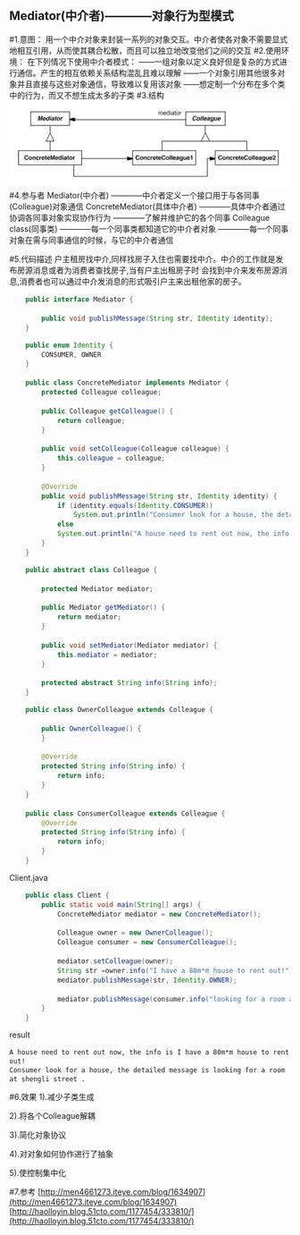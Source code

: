 Mediator(中介者)————对象行为型模式
----------
#1.意图：
用一个中介对象来封装一系列的对象交互。中介者使各对象不需要显式地相互引用，从而使其耦合松散，而且可以独立地改变他们之间的交互
#2.使用环境：
    在下列情况下使用中介者模式：
    ——一组对象以定义良好但是复杂的方式进行通信。产生的相互依赖关系结构混乱且难以理解
    ——一个对象引用其他很多对象并且直接与这些对象通信，导致难以复用该对象
    ——想定制一个分布在多个类中的行为，而又不想生成太多的子类
#3.结构
![github](https://github.com/IceDcap/Gof-DesignPatterns/blob/master/uml/Mediator.JPG "Mediator")
#4.参与者
    Mediator(中介者)
        ————中介者定义一个接口用于与各同事(Colleague)对象通信
    ConcreteMediator(具体中介者)
        ————具体中介者通过协调各同事对象实现协作行为
        ————了解并维护它的各个同事
    Colleague class(同事类)
        ————每一个同事类都知道它的中介者对象
        ————每一个同事对象在需与同事通信的时候，与它的中介者通信
    

#5.代码描述
户主租房找中介,同样找房子入住也需要找中介。中介的工作就是发布房源消息或者为消费者查找房子,当有户主出租房子时
会找到中介来发布房源消息,消费者也可以通过中介发消息的形式吸引户主来出租他家的房子。

```Java
    public interface Mediator {
    
        public void publishMessage(String str, Identity identity);
    }
```

```Java
    public enum Identity {
        CONSUMER, OWNER
    }
    
    public class ConcreteMediator implements Mediator {
        protected Colleague colleague;
    
        public Colleague getColleague() {
            return colleague;
        }
    
        public void setColleague(Colleague colleague) {
            this.colleague = colleague;
        }
    
        @Override
        public void publishMessage(String str, Identity identity) {
            if (identity.equals(Identity.CONSUMER))
                System.out.println("Consumer look for a house, the detailed message is " + str + " .");
            else
            System.out.println("A house need to rent out now, the info is " + colleague.info(str));
        }
    }
```

```Java
    public abstract class Colleague {
    
        protected Mediator mediator;
    
        public Mediator getMediator() {
            return mediator;
        }
    
        public void setMediator(Mediator mediator) {
            this.mediator = mediator;
        }
    
        protected abstract String info(String info);
    }
```

```Java
    public class OwnerColleague extends Colleague {
    
        public OwnerColleague() {
        }
    
        @Override
        protected String info(String info) {
            return info;
        }
    }
    
    public class ConsumerColleague extends Colleague {
        @Override
        protected String info(String info) {
            return info;
        }
    }
```
    
Client.java
    
```Java
    public class Client {
        public static void main(String[] args) {
            ConcreteMediator mediator = new ConcreteMediator();
    
            Colleague owner = new OwnerColleague();
            Colleague consumer = new ConsumerColleague();
    
            mediator.setColleague(owner);
            String str =owner.info("I have a 80m*m house to rent out!");
            mediator.publishMessage(str, Identity.OWNER);
    
            mediator.publishMessage(consumer.info("looking for a room at shengli street"), Identity.CONSUMER);
        }
    }
```

result
    
    A house need to rent out now, the info is I have a 80m*m house to rent out!
    Consumer look for a house, the detailed message is looking for a room at shengli street .


#6.效果
1).减少子类生成

2).将各个Colleague解耦

3).简化对象协议

4).对对象如何协作进行了抽象

5).使控制集中化

#7.参考
[http://men4661273.iteye.com/blog/1634907](http://men4661273.iteye.com/blog/1634907)
[http://haolloyin.blog.51cto.com/1177454/333810/](http://haolloyin.blog.51cto.com/1177454/333810/)